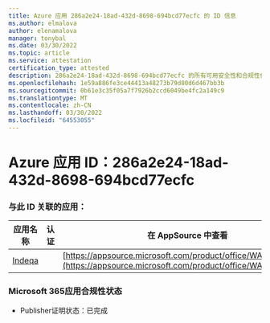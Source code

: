 ```yaml
---
title: Azure 应用 286a2e24-18ad-432d-8698-694bcd77ecfc 的 ID 信息
ms.author: elmalova
author: elenamalova
manager: tonybal
ms.date: 03/30/2022
ms.topic: article
ms.service: attestation
certification_type: attested
description: 286a2e24-18ad-432d-8698-694bcd77ecfc 的所有可用安全性和合规性信息。
ms.openlocfilehash: 1e59a886fe3ce44413a48273b79d80d6d467bb3b
ms.sourcegitcommit: 0b61e3c35f05a7f7926b2ccd6049be4fc2a149c9
ms.translationtype: MT
ms.contentlocale: zh-CN
ms.lasthandoff: 03/30/2022
ms.locfileid: "64553055"
---
```

# <a name="azure-app-id-286a2e24-18ad-432d-8698-694bcd77ecfc"></a>Azure 应用 ID：286a2e24-18ad-432d-8698-694bcd77ecfc


### <a name="apps-associated-with-this-id"></a>与此 ID 关联的应用：
| **应用名称** | **认证** | **在 AppSource 中查看** |
|--------------|---------------|-----------------------|
| [Indeqa](../forward/WA200003277.md) |  | [https://appsource.microsoft.com/product/office/WA200003277](https://appsource.microsoft.com/product/office/WA200003277) |

### <a name="microsoft-365-app-compliance-status"></a>Microsoft 365应用合规性状态
- Publisher证明状态：已完成
